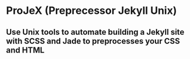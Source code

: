 # ProJeX (Preprecessor Jekyll Unix)
## Use Unix tools to automate building a Jekyll site with SCSS and Jade to preprocesses your CSS and HTML

